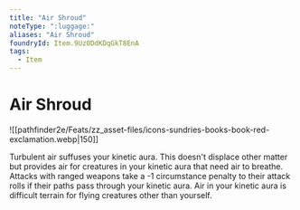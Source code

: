 ```yaml
---
title: "Air Shroud"
noteType: ":luggage:"
aliases: "Air Shroud"
foundryId: Item.9Uz0DdKDqGkT8EnA
tags:
  - Item
---
```


# Air Shroud
![[pathfinder2e/Feats/zz_asset-files/icons-sundries-books-book-red-exclamation.webp|150]]

Turbulent air suffuses your kinetic aura. This doesn't displace other matter but provides air for creatures in your kinetic aura that need air to breathe. Attacks with ranged weapons take a -1 circumstance penalty to their attack rolls if their paths pass through your kinetic aura. Air in your kinetic aura is difficult terrain for flying creatures other than yourself.
